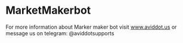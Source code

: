 # MarketMakerbot

For more information about Marker maker bot visit www.aviddot.us or message us on telegram: @aviddotsupports
